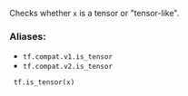Checks whether `x` is a tensor or "tensor-like".
### Aliases:
- `tf.compat.v1.is_tensor`
- `tf.compat.v2.is_tensor`

```
 tf.is_tensor(x)
```
